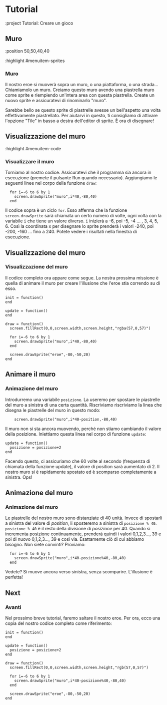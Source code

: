 # Tutorial

:project Tutorial: Creare un gioco

## Muro

:position 50,50,40,40

:highlight #menuitem-sprites

### Muro

Il nostro eroe si muoverà sopra un muro, o una piattaforma, o una strada... Chiamiamolo un muro.
Creiamo questo muro avendo una piastrella muro come sprite e riempiendo un'intera area con questa piastrella. Create
un nuovo sprite e assicuratevi di rinominarlo "muro".

Sarebbe bello se questo sprite di piastrelle avesse un bell'aspetto una volta effettivamente piastrellato.
Per aiutarvi in questo, ti consigliamo di attivare l'opzione "Tile" in basso a destra dell'editor di sprite.
È ora di disegnare!

## Visualizzazione del muro

:highlight #menuitem-code

### Visualizzare il muro

Torniamo al nostro codice. Assicuratevi che il programma sia ancora in esecuzione (premete il pulsante Run quando necessario).
Aggiungiamo le seguenti linee nel corpo della funzione ```draw```:

```
  for i=-6 to 6 by 1
    screen.drawSprite("muro",i*40,-80,40)
  end
```

Il codice sopra è un ciclo ```for```. Esso afferma che la funzione ```screen.drawSprite``` sarà chiamata un certo numero di volte,
ogni volta con la variabile ```i``` che tiene un valore diverso. ```i``` inizierà a -6, poi -5, -4 ... , 3, 4, 5, 6. Così la
coordinata x per disegnare lo sprite prenderà i valori -240, poi -200, -160 ... fino a 240. Potete vedere i risultati
nella finestra di esecuzione.

## Visualizzazione del muro

### Visualizzazione del muro

Il codice completo ora appare come segue. La nostra prossima missione è quella di animare il muro per creare l'illusione che l'eroe stia correndo
su di esso.

```
init = function()
end

update = function()
end

draw = function()
  screen.fillRect(0,0,screen.width,screen.height,"rgba(57,0,57)")
  
  for i=-6 to 6 by 1
    screen.drawSprite("muro",i*40,-80,40)
  end

  screen.drawSprite("eroe",-80,-50,20)
end
```

## Animare il muro

### Animazione del muro

Introdurremo una variabile ```posizione```. La useremo per spostare le piastrelle del muro a sinistra di una certa quantità. Riscriviamo
riscriviamo la linea che disegna le piastrelle del muro in questo modo:

```
    screen.drawSprite("muro",i*40-position,-80,40)
```

Il muro non si sta ancora muovendo, perché non stiamo cambiando il valore della posizione. Iniettiamo questa linea nel corpo di
funzione ```update```:

```
update = function()
  posizione = posizione+2
end
```

Facendo questo, ci assicuriamo che 60 volte al secondo (frequenza di chiamata della funzione update), il valore di position sarà
aumentato di 2. Il nostro muro si è rapidamente spostato ed è scomparso completamente a sinistra. Ops!

## Animazione del muro

### Animazione del muro

Le piastrelle del nostro muro sono distanziate di 40 unità. Invece di spostarli a sinistra del valore di *position*, li sposteremo
a sinistra di ```posizione % 40```. ```posizione % 40``` è il resto della divisione di *posizione* per 40. Quando si incrementa 
posizione continuamente, prenderà quindi i valori 0,1,2,3..., 39 e poi di nuovo 0,1,2,3..., 39 e così via. Esattamente ciò di cui abbiamo bisogno. Non siete convinti? Proviamo:

```
  for i=-6 to 6 by 1
    screen.drawSprite("muro",i*40-posizione%40,-80,40)
  end
```

Vedete? Si muove ancora verso sinistra, senza scomparire. L'illusione è perfetta!

## Next

### Avanti

Nel prossimo breve tutorial, faremo saltare il nostro eroe. Per ora, ecco una copia del nostro codice completo come riferimento:

```
init = function()
end

update = function()
  posizione = posizione+2
end

draw = function()
  screen.fillRect(0,0,screen.width,screen.height,"rgb(57,0,57)")
  
  for i=-6 to 6 by 1
    screen.drawSprite("muro",i*40-posizione%40,-80,40)
  end

  screen.drawSprite("eroe",-80,-50,20)
end
```
